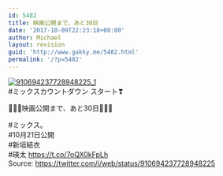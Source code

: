 ```yaml
---
id: 5482
title: 映画公開まで、あと30日
date: '2017-10-09T22:23:18+08:00'
author: Michael
layout: revision
guid: 'http://www.gakky.me/5482.html'
permalink: '/?p=5482'
---
```


[![910694237728948225_1](http://www.yui-aragaki.org/wp-content/uploads/2017/09/910694237728948225_1.jpg)](http://www.yui-aragaki.org/wp-content/uploads/2017/09/910694237728948225_1.jpg)  
\#ミックスカウントダウン スタート❣

💓🏓💓映画公開まで、あと30日💓🏓💓

\#ミックス。  
\#10月21日公開  
\#新垣結衣  
\#瑛太 https://t.co/7oQX0kFpLh  
Source: <https://twitter.com/i/web/status/910694237728948225>